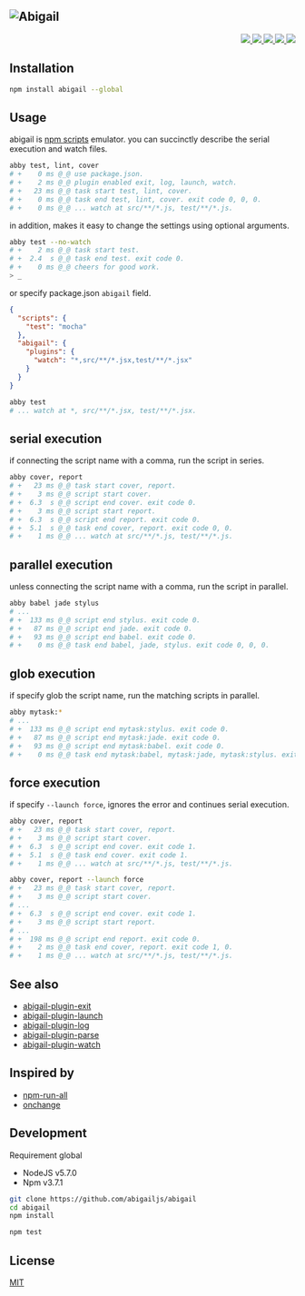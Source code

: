 ![Abigail](https://cloud.githubusercontent.com/assets/1548478/14227243/06457ec6-f934-11e5-9b30-a37a13ce1d4e.png)
---

<p align="right">
  <a href="https://npmjs.org/package/abigail">
    <img src="https://img.shields.io/npm/v/abigail.svg?style=flat-square">
  </a>
  <a href="https://travis-ci.org/abigailjs/abigail">
    <img src="http://img.shields.io/travis/abigailjs/abigail.svg?style=flat-square">
  </a>
  <a href="https://codeclimate.com/github/abigailjs/abigail/coverage">
    <img src="https://img.shields.io/codeclimate/github/abigailjs/abigail.svg?style=flat-square">
  </a>
  <a href="https://codeclimate.com/github/abigailjs/abigail">
    <img src="https://img.shields.io/codeclimate/coverage/github/abigailjs/abigail.svg?style=flat-square">
  </a>
  <a href="https://gemnasium.com/abigailjs/abigail">
    <img src="https://img.shields.io/gemnasium/abigailjs/abigail.svg?style=flat-square">
  </a>
</p>

Installation
---
```bash
npm install abigail --global
```

Usage
---

abigail is [npm scripts](https://docs.npmjs.com/misc/scripts) emulator.
you can succinctly describe the serial execution and watch files.

```bash
abby test, lint, cover
# +    0 ms @_@ use package.json.
# +    2 ms @_@ plugin enabled exit, log, launch, watch.
# +   23 ms @_@ task start test, lint, cover.
# +    0 ms @_@ task end test, lint, cover. exit code 0, 0, 0.
# +    0 ms @_@ ... watch at src/**/*.js, test/**/*.js.
```

in addition, makes it easy to change the settings using optional arguments.

```bash
abby test --no-watch
# +    2 ms @_@ task start test.
# +  2.4  s @_@ task end test. exit code 0.
# +    0 ms @_@ cheers for good work.
> _
```

or specify package.json `abigail` field.

```json
{
  "scripts": {
    "test": "mocha"
  },
  "abigail": {
    "plugins": {
      "watch": "*,src/**/*.jsx,test/**/*.jsx"
    }
  }
}
```

```bash
abby test
# ... watch at *, src/**/*.jsx, test/**/*.jsx.
```

serial execution
---
if connecting the script name with a comma, run the script in series.

```bash
abby cover, report
# +   23 ms @_@ task start cover, report.
# +    3 ms @_@ script start cover.
# +  6.3  s @_@ script end cover. exit code 0.
# +    3 ms @_@ script start report.
# +  6.3  s @_@ script end report. exit code 0.
# +  5.1  s @_@ task end cover, report. exit code 0, 0.
# +    1 ms @_@ ... watch at src/**/*.js, test/**/*.js.
```

parallel execution
---
unless connecting the script name with a comma, run the script in parallel.

```bash
abby babel jade stylus
# ...
# +  133 ms @_@ script end stylus. exit code 0.
# +   87 ms @_@ script end jade. exit code 0.
# +   93 ms @_@ script end babel. exit code 0.
# +    0 ms @_@ task end babel, jade, stylus. exit code 0, 0, 0.
```

glob execution
---
if specify glob the script name, run the matching scripts in parallel.

```bash
abby mytask:*
# ...
# +  133 ms @_@ script end mytask:stylus. exit code 0.
# +   87 ms @_@ script end mytask:jade. exit code 0.
# +   93 ms @_@ script end mytask:babel. exit code 0.
# +    0 ms @_@ task end mytask:babel, mytask:jade, mytask:stylus. exit code 0, 0, 0.
```

force execution
---
if specify `--launch force`, ignores the error and continues serial execution.

```bash
abby cover, report
# +   23 ms @_@ task start cover, report.
# +    3 ms @_@ script start cover.
# +  6.3  s @_@ script end cover. exit code 1.
# +  5.1  s @_@ task end cover. exit code 1.
# +    1 ms @_@ ... watch at src/**/*.js, test/**/*.js.

abby cover, report --launch force
# +   23 ms @_@ task start cover, report.
# +    3 ms @_@ script start cover.
# ...
# +  6.3  s @_@ script end cover. exit code 1.
# +    3 ms @_@ script start report.
# ...
# +  198 ms @_@ script end report. exit code 0.
# +    2 ms @_@ task end cover, report. exit code 1, 0.
# +    1 ms @_@ ... watch at src/**/*.js, test/**/*.js.
```

See also
---
* [abigail-plugin-exit](https://github.com/abigailjs/abigail-plugin-exit#usage)
* [abigail-plugin-launch](https://github.com/abigailjs/abigail-plugin-launch#usage)
* [abigail-plugin-log](https://github.com/abigailjs/abigail-plugin-log#usage)
* [abigail-plugin-parse](https://github.com/abigailjs/abigail-plugin-parse#usage)
* [abigail-plugin-watch](https://github.com/abigailjs/abigail-plugin-watch#usage)

Inspired by
---
* [npm-run-all](https://github.com/mysticatea/npm-run-all)
* [onchange](https://github.com/Qard/onchange)

Development
---
Requirement global
* NodeJS v5.7.0
* Npm v3.7.1

```bash
git clone https://github.com/abigailjs/abigail
cd abigail
npm install

npm test
```

License
---
[MIT](http://59naga.mit-license.org/)
